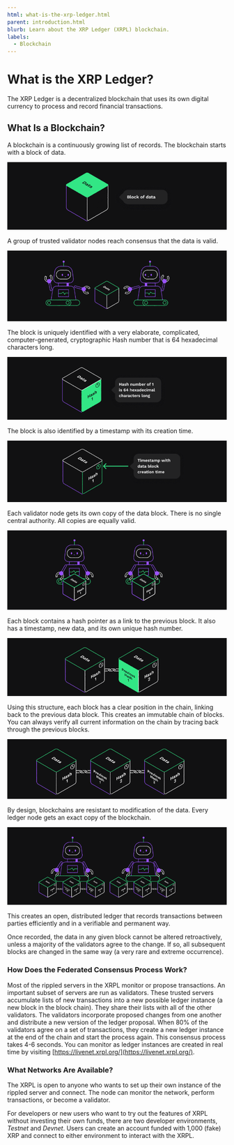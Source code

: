 ```yaml
---
html: what-is-the-xrp-ledger.html
parent: introduction.html
blurb: Learn about the XRP Ledger (XRPL) blockchain.
labels:
  - Blockchain
---
```

# What is the XRP Ledger?

The XRP Ledger is a decentralized blockchain that uses its own digital currency to process and record financial transactions.


## What Is a Blockchain?

A blockchain is a continuously growing list of records. The blockchain starts with a block of data.

![A block of data](img/introduction2-data-block.png)

A group of trusted validator nodes reach consensus that the data is valid.

![Validator nodes](img/introduction3-validators.png)

The block is uniquely identified with a very elaborate, complicated, computer-generated, cryptographic Hash number that is 64 hexadecimal characters long.

![Crypto hash](img/introduction4-hash.png)

The block is also identified by a timestamp with its creation time.

![Timestamp](img/introduction5-time-stamp.png)

Each validator node gets its own copy of the data block. There is no single central authority. All copies are equally valid.

![Validators with valid copies](img/introduction6-valid-copies.png)

Each block contains a hash pointer as a link to the previous block. It also has a timestamp, new data, and its own unique hash number.

![Hash pointer](img/introduction7-two-blocks.png)

Using this structure, each block has a clear position in the chain, linking back to the previous data block. This creates an immutable chain of blocks. You can always verify all current information on the chain by tracing back through the previous blocks.

![Three data blocks](img/introduction8-3-blocks.png)

By design, blockchains are resistant to modification of the data. Every ledger node gets an exact copy of the blockchain.

![Two validators with identical copies of the blockchain](img/introduction9-2-sets-of-3.png)

This creates an open, distributed ledger that records transactions between parties efficiently and in a verifiable and permanent way.

Once recorded, the data in any given block cannot be altered retroactively, unless a majority of the validators agree to the change. If so, all subsequent blocks are changed in the same way (a very rare and extreme occurrence).

### How Does the Federated Consensus Process Work?

Most of the rippled servers in the XRPL monitor or propose transactions. An important subset of servers are run as validators. These trusted servers accumulate lists of new transactions into a new possible ledger instance (a new block in the block chain). They share their lists with all of the other validators. The validators incorporate proposed changes from one another and distribute a new version of the ledger proposal. When 80% of the validators agree on a set of transactions, they create a new ledger instance at the end of the chain and start the process again. This consensus process takes 4-6 seconds. You can monitor as ledger instances are created in real time by visiting [https://livenet.xrpl.org/](https://livenet.xrpl.org/).

### What Networks Are Available?

The XRPL is open to anyone who wants to set up their own instance of the rippled server and connect. The node can monitor the network, perform transactions, or become a validator.

For developers or new users who want to try out the features of XRPL without investing their own funds, there are two developer environments, _Testnet_ and _Devnet_. Users can create an account funded with 1,000 (fake) XRP and connect to either environment to interact with the XRPL.
